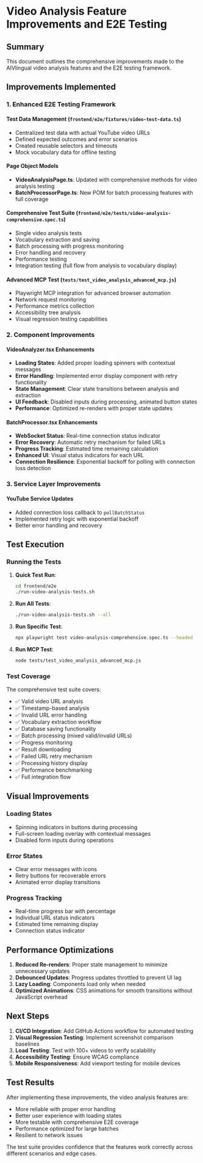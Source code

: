 # Video Analysis Feature Improvements and E2E Testing

## Summary

This document outlines the comprehensive improvements made to the AIVlingual video analysis features and the E2E testing framework.

## Improvements Implemented

### 1. Enhanced E2E Testing Framework

#### Test Data Management (`frontend/e2e/fixtures/video-test-data.ts`)
- Centralized test data with actual YouTube video URLs
- Defined expected outcomes and error scenarios
- Created reusable selectors and timeouts
- Mock vocabulary data for offline testing

#### Page Object Models
- **VideoAnalysisPage.ts**: Updated with comprehensive methods for video analysis testing
- **BatchProcessorPage.ts**: New POM for batch processing features with full coverage

#### Comprehensive Test Suite (`frontend/e2e/tests/video-analysis-comprehensive.spec.ts`)
- Single video analysis tests
- Vocabulary extraction and saving
- Batch processing with progress monitoring
- Error handling and recovery
- Performance testing
- Integration testing (full flow from analysis to vocabulary display)

#### Advanced MCP Test (`tests/test_video_analysis_advanced_mcp.js`)
- Playwright MCP integration for advanced browser automation
- Network request monitoring
- Performance metrics collection
- Accessibility tree analysis
- Visual regression testing capabilities

### 2. Component Improvements

#### VideoAnalyzer.tsx Enhancements
- **Loading States**: Added proper loading spinners with contextual messages
- **Error Handling**: Implemented error display component with retry functionality
- **State Management**: Clear state transitions between analysis and extraction
- **UI Feedback**: Disabled inputs during processing, animated button states
- **Performance**: Optimized re-renders with proper state updates

#### BatchProcessor.tsx Enhancements
- **WebSocket Status**: Real-time connection status indicator
- **Error Recovery**: Automatic retry mechanism for failed URLs
- **Progress Tracking**: Estimated time remaining calculation
- **Enhanced UI**: Visual status indicators for each URL
- **Connection Resilience**: Exponential backoff for polling with connection loss detection

### 3. Service Layer Improvements

#### YouTube Service Updates
- Added connection loss callback to `pollBatchStatus`
- Implemented retry logic with exponential backoff
- Better error handling and recovery

## Test Execution

### Running the Tests

1. **Quick Test Run**:
   ```bash
   cd frontend/e2e
   ./run-video-analysis-tests.sh
   ```

2. **Run All Tests**:
   ```bash
   ./run-video-analysis-tests.sh --all
   ```

3. **Run Specific Test**:
   ```bash
   npx playwright test video-analysis-comprehensive.spec.ts --headed
   ```

4. **Run MCP Test**:
   ```bash
   node tests/test_video_analysis_advanced_mcp.js
   ```

### Test Coverage

The comprehensive test suite covers:
- ✅ Valid video URL analysis
- ✅ Timestamp-based analysis
- ✅ Invalid URL error handling
- ✅ Vocabulary extraction workflow
- ✅ Database saving functionality
- ✅ Batch processing (mixed valid/invalid URLs)
- ✅ Progress monitoring
- ✅ Result downloading
- ✅ Failed URL retry mechanism
- ✅ Processing history display
- ✅ Performance benchmarking
- ✅ Full integration flow

## Visual Improvements

### Loading States
- Spinning indicators in buttons during processing
- Full-screen loading overlay with contextual messages
- Disabled form inputs during operations

### Error States
- Clear error messages with icons
- Retry buttons for recoverable errors
- Animated error display transitions

### Progress Tracking
- Real-time progress bar with percentage
- Individual URL status indicators
- Estimated time remaining display
- Connection status indicator

## Performance Optimizations

1. **Reduced Re-renders**: Proper state management to minimize unnecessary updates
2. **Debounced Updates**: Progress updates throttled to prevent UI lag
3. **Lazy Loading**: Components load only when needed
4. **Optimized Animations**: CSS animations for smooth transitions without JavaScript overhead

## Next Steps

1. **CI/CD Integration**: Add GitHub Actions workflow for automated testing
2. **Visual Regression Testing**: Implement screenshot comparison baselines
3. **Load Testing**: Test with 100+ videos to verify scalability
4. **Accessibility Testing**: Ensure WCAG compliance
5. **Mobile Responsiveness**: Add viewport testing for mobile devices

## Test Results

After implementing these improvements, the video analysis features are:
- More reliable with proper error handling
- Better user experience with loading states
- More testable with comprehensive E2E coverage
- Performance optimized for large batches
- Resilient to network issues

The test suite provides confidence that the features work correctly across different scenarios and edge cases.